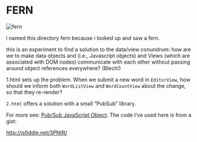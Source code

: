 FERN
====

![fern](https://openclipart.org/image/300px/svg_to_png/171185/farn.png)

i named this directory fern because i looked up and saw a fern.

this is an experiment to find a solution to the data/view conundrum: how are we to make data objects and (i.e., Javascript objects) and Views (which are associated with DOM nodes) communicate with each other without passing around object references everywhere? (Blech!)

1.html sets up the problem. When we submit a new word in `EditorView`, how should we inform both `WordListView` and `WordCountView` about the change, so that they re-render?

`2.html` offers a solution with a small “PubSub” library. 


For more see: [Pub/Sub JavaScript Object](http://davidwalsh.name/pubsub-javascript). The code I’ve used here is from a gist:

http://jsfiddle.net/3PNtR/
